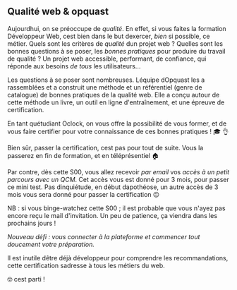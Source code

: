 ## Qualité web & opquast  Aujourdhui, on se préoccupe de *qualité*. En effet, si vous faites la formation Développeur Web, cest bien dans le but dexercer, *bien* si possible, ce métier. Quels sont les critères de *qualité* dun projet web ? Quelles sont les bonnes questions à se poser, les *bonnes pratiques* pour produire du travail de qualité ? Un projet web accessible, performant, de confiance, qui réponde aux besoins *de tous* les utilisateurs...  Les questions à se poser sont nombreuses. Léquipe dOpquast les a rassemblées et a construit une méthode et un référentiel (genre de catalogue) de bonnes pratiques de la qualité web. Elle a conçu autour de cette méthode un livre, un outil en ligne d'entraînement, et une épreuve de certification.  En tant quétudiant Oclock, on vous offre la possibilité de vous former, et de vous faire certifier pour votre connaissance de ces bonnes pratiques ! :mortar_board: :ok_hand:  Bien sûr, passer la certification, cest pas pour tout de suite. Vous la passerez en fin de formation, et en téléprésentiel :house:  Par contre, dès cette S00, vous allez recevoir *par email* vos *accès à un petit parcours avec un QCM*. Cet accès vous est donné pour 3 mois, pour passer ce mini test. Pas dinquiétude, en début dapothéose, un autre accès de 3 mois vous sera donné pour passer la certification :wink:  NB : si vous binge-watchez cette S00 ; il est probable que vous n'ayez pas encore reçu le mail d'invitation. Un peu de patience, ça viendra dans les prochains jours !  *Nouveau défi : vous connecter à la plateforme et commencer tout doucement votre préparation.*  Il est inutile dêtre déjà développeur pour comprendre les recommandations, cette certification sadresse à tous les métiers du web.  :nerd_face: cest parti !
